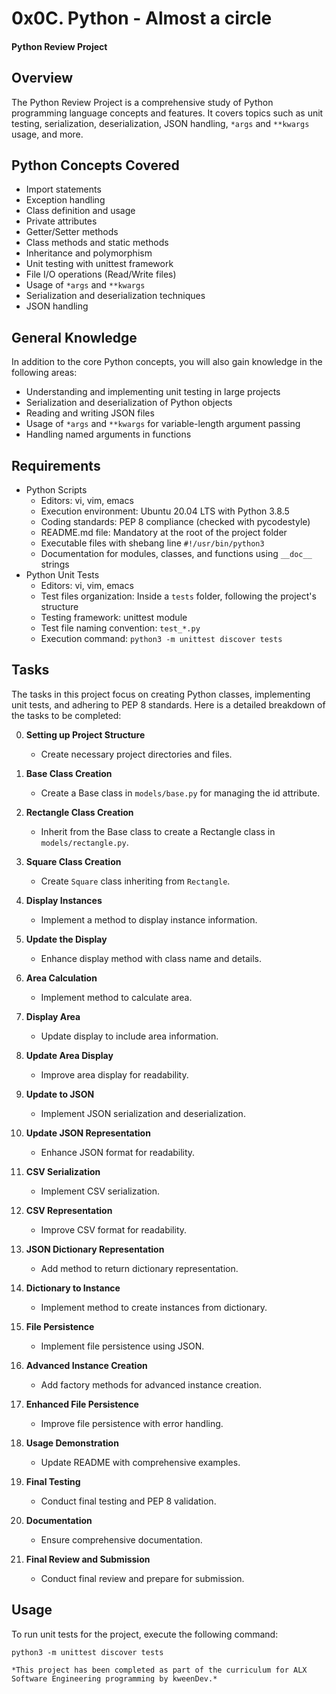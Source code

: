 # 0x0C. Python - Almost a circle
#### Python Review Project

## Overview
The Python Review Project is a comprehensive study of Python programming language concepts and features. It covers topics such as unit testing, serialization, deserialization, JSON handling, `*args` and `**kwargs` usage, and more.

## Python Concepts Covered
- Import statements
- Exception handling
- Class definition and usage
- Private attributes
- Getter/Setter methods
- Class methods and static methods
- Inheritance and polymorphism
- Unit testing with unittest framework
- File I/O operations (Read/Write files)
- Usage of `*args` and `**kwargs`
- Serialization and deserialization techniques
- JSON handling

## General Knowledge
In addition to the core Python concepts, you will also gain knowledge in the following areas:
- Understanding and implementing unit testing in large projects
- Serialization and deserialization of Python objects
- Reading and writing JSON files
- Usage of `*args` and `**kwargs` for variable-length argument passing
- Handling named arguments in functions

## Requirements
- Python Scripts
  - Editors: vi, vim, emacs
  - Execution environment: Ubuntu 20.04 LTS with Python 3.8.5
  - Coding standards: PEP 8 compliance (checked with pycodestyle)
  - README.md file: Mandatory at the root of the project folder
  - Executable files with shebang line `#!/usr/bin/python3`
  - Documentation for modules, classes, and functions using `__doc__` strings
- Python Unit Tests
  - Editors: vi, vim, emacs
  - Test files organization: Inside a `tests` folder, following the project's structure
  - Testing framework: unittest module
  - Test file naming convention: `test_*.py`
  - Execution command: `python3 -m unittest discover tests`

## Tasks
The tasks in this project focus on creating Python classes, implementing unit tests, and adhering to PEP 8 standards. Here is a detailed breakdown of the tasks to be completed:

0. **Setting up Project Structure**
   - Create necessary project directories and files.

1. **Base Class Creation**
   - Create a Base class in `models/base.py` for managing the id attribute.

2. **Rectangle Class Creation**
   - Inherit from the Base class to create a Rectangle class in `models/rectangle.py`.

3. **Square Class Creation**
   - Create `Square` class inheriting from `Rectangle`.

4. **Display Instances**
   - Implement a method to display instance information.

5. **Update the Display**
   - Enhance display method with class name and details.

6. **Area Calculation**
   - Implement method to calculate area.

7. **Display Area**
   - Update display to include area information.

8. **Update Area Display**
   - Improve area display for readability.

9. **Update to JSON**
    - Implement JSON serialization and deserialization.

10. **Update JSON Representation**
    - Enhance JSON format for readability.

11. **CSV Serialization**
    - Implement CSV serialization.

12. **CSV Representation**
    - Improve CSV format for readability.

13. **JSON Dictionary Representation**
    - Add method to return dictionary representation.

14. **Dictionary to Instance**
    - Implement method to create instances from dictionary.

15. **File Persistence**
    - Implement file persistence using JSON.

16. **Advanced Instance Creation**
    - Add factory methods for advanced instance creation.

17. **Enhanced File Persistence**
    - Improve file persistence with error handling.

18. **Usage Demonstration**
    - Update README with comprehensive examples.

19. **Final Testing**
    - Conduct final testing and PEP 8 validation.

20. **Documentation**
    - Ensure comprehensive documentation.

21. **Final Review and Submission**
    - Conduct final review and prepare for submission.

## Usage
To run unit tests for the project, execute the following command:
```shell
python3 -m unittest discover tests

*This project has been completed as part of the curriculum for ALX Software Engineering programming by kweenDev.*
